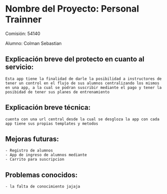 # Nombre del Proyecto: Personal Trainner

Comisión: 54140

Alumno: Colman Sebastian

## Explicación breve del protecto en cuanto al servicio: 
    Esta app tiene la finalidad de darle la posibilidad a instructores de tener un control en el flujo de sus alumnos centralizando los mismos en una app, a la cual se podran suscribir mediante el pago y tener la posibidad de tener sus planes de entrenamiento

## Explicación breve técnica: 

    cuenta con una url central desde la cual se desgloza la app con cada app tiene sus propias templates y metodos

## Mejoras futuras:
    - Registro de alumnos
    - App de ingreso de alumnos mediante 
    - Carrito para suscripcion

## Problemas conocidos:
    - la falta de conocimiento jajaja
